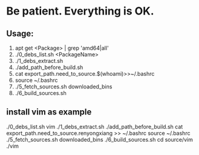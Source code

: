 # Be patient. Everything is OK.
## Usage:
1. apt get \<Package\> | grep 'amd64\|all'
2. ./0_debs_list.sh \<PackageName\>
3. ./1_debs_extract.sh
4. ./add_path_before_build.sh
5. cat export_path.need_to_source.$(whoami)>>~/.bashrc
6. source ~/.bashrc
7. ./5_fetch_sources.sh downloaded_bins
8. ./6_build_sources.sh 

## install vim as example
./0_debs_list.sh vim
./1_debs_extract.sh
./add_path_before_build.sh
cat export_path.need_to_source.renyongxiang >> ~/.bashrc
source ~/.bashrc
./5_fetch_sources.sh downloaded_bins
./6_build_sources.sh
cd source/vim
./vim

